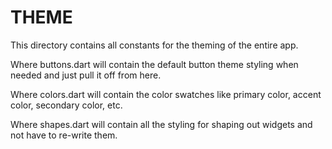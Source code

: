 # THEME

This directory contains all constants for the theming of the entire app.

Where buttons.dart will contain the default button theme styling when needed and just pull it off from here.

Where colors.dart will contain the color swatches like primary color, accent color, secondary color, etc.

Where shapes.dart will contain all the styling for shaping out widgets and not have to re-write them.